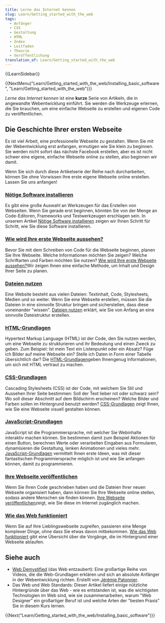 ```yaml
---
title: Lerne das Internet kennen
slug: Learn/Getting_started_with_the_web
tags:
  - Anfänger
  - CSS
  - Gestaltung
  - HTML
  - Index
  - Leitfaden
  - Theorie
  - Veröffentlichung
translation_of: Learn/Getting_started_with_the_web
---
```

{{LearnSidebar}}

{{NextMenu("Learn/Getting_started_with_the_web/Installing_basic_software", "Learn/Getting_started_with_the_web")}}

_Lerne das Internet kennen_ ist eine **kurze** Serie von Artikeln, die in angewandte Webentwicklung einführt. Sie werden die Werkzeuge erlernen, die Sie brauchen, um eine einfache Webseite zu erstellen und eigenen Code zu veröffentlichen.

## Die Geschichte Ihrer ersten Webseite

Es ist viel Arbeit, eine professionelle Webseite zu gestalten. Wenn Sie mit der Webentwicklung erst anfangen, ermutigen wie Sie klein zu beginnen. Sie werden nicht sofort das nächste Facebook erstellen, aber es ist nicht schwer eine eigene, einfache Webseite online zu stellen, also beginnen wir damit.

Wenn Sie sich durch diese Artikelserie der Reihe nach durcharbeiten, können Sie ohne Vorwissen Ihre erste eigene Webseite online erstellen. Lassen Sie uns anfangen!

### [Nötige Software installieren](/de/docs/Learn/Getting_started_with_the_web/Installing_basic_software)

Es gibt eine große Auswahl an Werkzeugen für das Erstellen von Webseiten. Wenn Sie gerade erst beginnen, könnten Sie von der Menge an Code-Editoren, Frameworks und Testwerkzeugen erschlagen sein. In unserem Artikel [Nötige Software installieren](/de/docs/Learn/Getting_started_with_the_web/Installing_basic_software) zeigen wir Ihnen Schritt für Schritt, wie Sie diese Software installieren.

### [Wie wird Ihre erste Webseite aussehen?](/de/Learn/Getting_started_with_the_web/What_will_your_website_look_like)

Bevor Sie mit dem Schreiben von Code für die Webseite beginnen, planen Sie Ihre Webseite. Welche Informationen möchten Sie zeigen? Welche Schriftarten und Farben möchten Sie nutzen? [Wie wird Ihre erste Webseite aussehen?](/de/Learn/Getting_started_with_the_web/What_should_your_web_site_be_like)Wir zeigen Ihnen eine einfache Methode, um Inhalt und Design Ihrer Seite zu planen.

### [Dateien nutzen](/de/Learn/Getting_started_with_the_web/dateien_nutzen)

Eine Website besteht aus vielen Dateien: Textinhalt, Code, Stylesheets, Medien und so weiter. Wenn Sie eine Webseite erstellen, müssen Sie die Dateien in eine sinnvolle Struktur bringen und sicherstellen, dass diese voneinander "wissen". [Dateien nutzen](/de/Learn/Getting_started_with_the_web/dateien_nutzen) erklärt, wie Sie von Anfang an eine sinnvolle Dateistruktur erstellen.

### [HTML-Grundlagen](/de/Learn/Getting_started_with_the_web/HTML_basics)

Hypertext Markup Language (HTML) ist der Code, den Sie nutzen werden, um eine Webseite zu strukturieren und ihr Bedeutung und einen Zweck zu geben. Zum Beispiel: Ist mein Text ein Listenpunkt oder ein Absatz? Füge ich Bilder auf meine Webseite ein? Stelle ich Daten in Form einer Tabelle übersichtlich dar? Die [HTML-Grundlagen](/de/Learn/Getting_started_with_the_web/HTML_basics)geben Ihnen[](/en-US/Learn/Getting_started_with_the_web/HTML_basics)genug Informationen, um sich mit HTML vertraut zu machen.

### [CSS-Grundlagen](/de/Learn/Getting_started_with_the_web/CSS_basics)

Cascading Stylesheets (CSS) ist der Code, mit welchem Sie Stil und Aussehen Ihrer Seite bestimmen: Soll der Text lieber rot oder schwarz sein? Wo soll dieser Abschnitt auf dem Bildschirm erscheinen? Welche Bilder und Farben sollen im Hintergrund benutzt werden? [CSS-Grundlagen](/de/Learn/Getting_started_with_the_web/CSS_basics) zeigt Ihnen, wie Sie eine Webseite visuell gestalten können.

### [JavaScript-Grundlagen](/de/docs/Learn/Getting_started_with_the_web/JavaScript_basis)

JavaScript ist die Programmiersprache, mit welcher Sie Webinhalte interaktiv machen können. Sie bestimmen damit zum Beispiel Aktionen für einen Button, berechnen Werte oder verarbeiten Eingaben aus Formularen, dynamisieren die Gestaltung, lenken Animationen und vieles mehr. [JavaScript-Grundlagen](/de/docs/Learn/Getting_started_with_the_web/JavaScript_basis) vermittelt Ihnen erste Ideen, was mit dieser fantastischen Programmiersprache möglich ist und wie Sie anfangen können, damit zu programmieren.

### [Ihre Webseite veröffentlichen](/en-US/Learn/Getting_started_with_the_web/Publishing_your_website)

Wenn Sie Ihren Code geschrieben haben und die Dateien Ihrer neuen Webseite organisiert haben, dann können Sie Ihre Webseite online stellen, sodass andere Menschen sie finden können. [Ihre Webseite veröffentlichen](/de/docs/Learn/Getting_started_with_the_web/Publishing_your_website)zeigt, wie Sie diese im Internet zugänglich machen.

### [Wie das Web funktioniert](/en-US/Learn/Getting_started_with_the_web/How_the_Web_works)

Wenn Sie auf Ihre Lieblingswebseite zugreifen, passieren eine Menge komplexer Dinge, ohne dass Sie etwas davon mitbekommen. [Wie das Web funktioniert](/de/docs/Learn/Getting_started_with_the_web/Wie_das_Internet_funktioniert) gibt eine Übersicht über die Vorgänge, die im Hintergrund einer Webseite ablaufen.

## Siehe auch

- [Web Demystified](https://www.youtube.com/playlist?list=PLo3w8EB99pqLEopnunz-dOOBJ8t-Wgt2g) (das Web entzaubert): Eine großartige Reihe von Videos, die die Web-Grundlagen erklären und sich an absolute Anfänger in der Webentwicklung richten. Erstellt von [Jérémie Patonnier](https://twitter.com/JeremiePat).
- Das Web und Web Standards: Dieser Artikel liefert einige nützliche Hintergründe über das Web - wie es entstanden ist, was die wichtigsten Technologien im Web sind, wie sie zusammenarbeiten, warum "Web Designer" ein großartiger Beruf ist und welche Arten der "besten Praxis" Sie in diesem Kurs lernen.

{{Next("Learn/Getting_started_with_the_web/Installing_basic_software")}}
